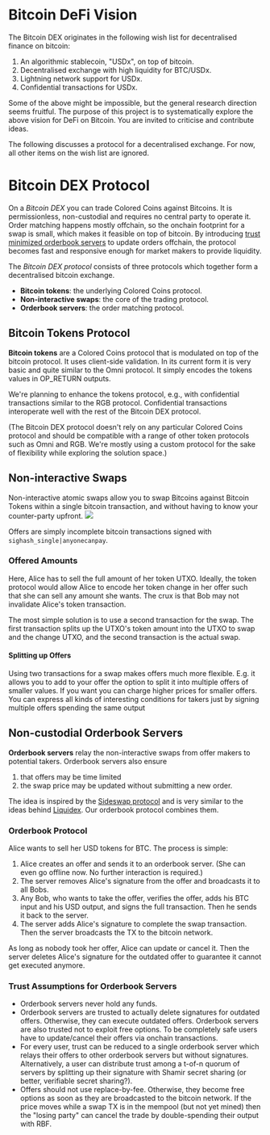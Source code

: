 # Bitcoin DeFi Vision 
The Bitcoin DEX originates in the following wish list for decentralised finance on bitcoin:

1. An algorithmic stablecoin, "USDx", on top of bitcoin.
2. Decentralised exchange with high liquidity for BTC/USDx.
3. Lightning network support for USDx.
4. Confidential transactions for USDx.

Some of the above might be impossible, but the general research direction seems fruitful. The purpose of this project is to systematically explore the above vision for DeFi on Bitcoin. You are invited to criticise and contribute ideas.

The following discusses a protocol for a decentralised exchange. For now, all other items on the wish list are ignored.

# Bitcoin DEX Protocol
On a _Bitcoin DEX_ you can trade Colored Coins against Bitcoins. It is permissionless, non-custodial and requires no central party to operate it. Order matching happens mostly offchain, so the onchain footprint for a swap is small, which makes it feasible on top of bitcoin. By introducing [trust minimized orderbook servers](#trust-assumptions-for-orderbook-servers) to update orders offchain, the protocol becomes fast and responsive enough for market makers to provide liquidity.

The _Bitcoin DEX protocol_ consists of three protocols which together form a decentralised bitcoin exchange. 

- **Bitcoin tokens**: the underlying Colored Coins protocol.
- **Non-interactive swaps**: the core of the trading protocol.
- **Orderbook servers**: the order matching protocol.

## Bitcoin Tokens Protocol
**Bitcoin tokens** are a Colored Coins protocol that is modulated on top of the bitcoin protocol. It uses client-side validation. 
In its current form it is very basic and quite similar to the Omni protocol. It simply encodes the tokens values in OP_RETURN outputs. 

We're planning to enhance the tokens protocol, e.g., with confidential transactions similar to the RGB protocol. Confidential transactions interoperate well with the rest of the Bitcoin DEX protocol.

(The Bitcoin DEX protocol doesn't rely on any particular Colored Coins protocol and should be compatible with a range of other token protocols such as Omni and RGB. We're mostly using a custom protocol for the sake of flexibility while exploring the solution space.)

## Non-interactive Swaps
Non-interactive atomic swaps allow you to swap Bitcoins against Bitcoin Tokens within a single bitcoin transaction, and without having to know your counter-party upfront.
<a href=https://bitcoin-dex.net/faq/atomic-swap.png><img src=https://bitcoin-dex.net/faq/atomic-swap.png></a>

Offers are simply incomplete bitcoin transactions signed with `sighash_single|anyonecanpay`.

### Offered Amounts
Here, Alice has to sell the full amount of her token UTXO. Ideally, the token protocol would allow Alice to encode her token change in her offer such that she can sell any amount she wants. The crux is that Bob may not invalidate Alice's token transaction.

The most simple solution is to use a second transaction for the swap. The first transaction splits up the UTXO's token amount into the UTXO to swap and the change UTXO, and the second transaction is the actual swap. 

#### Splitting up Offers 
Using two transactions for a swap makes offers much more flexible. E.g. it allows you to add to your offer the option to split it into multiple offers of smaller values. If you want you can charge higher prices for smaller offers. You can express all kinds of interesting conditions for takers just by signing multiple offers spending the same output

## Non-custodial Orderbook Servers
**Orderbook servers** relay the non-interactive swaps from offer makers to potential takers. Orderbook servers also ensure
1. that offers may be time limited 
2. the swap price may be updated without submitting a new order. 

The idea is inspired by the [Sideswap protocol](https://github.com/sideswap-io/sideswapclient/blob/master/doc/protocol.md) and is very similar to the ideas behind [Liquidex](https://leocomandini.github.io/2021/06/15/liquidex.html#liquidex-2-steps-atomic-swaps). Our orderbook protocol combines them.

### Orderbook Protocol
 Alice wants to sell her USD tokens for BTC. The process is simple:

1. Alice creates an offer and sends it to an orderbook server. (She can even go offline now. No further interaction is required.)
2. The server removes Alice's signature from the offer and broadcasts it to all Bobs. 
3. Any Bob, who wants to take the offer, verifies the offer, adds his BTC input and his USD output, and signs the full transaction. Then he sends it back to the server.
4. The server adds Alice's signature to complete the swap transaction. Then the server broadcasts the TX to the bitcoin network.

As long as nobody took her offer, Alice can update or cancel it. Then the server deletes Alice's signature for the outdated offer to guarantee it cannot get executed anymore.



### Trust Assumptions for Orderbook Servers
- Orderbook servers never hold any funds. 
- Orderbook servers are trusted to actually delete signatures for outdated offers. Otherwise, they can execute outdated offers. Orderbook servers are also trusted not to exploit free options. To be completely safe users have to update/cancel their offers via onchain transactions. 
- For every user, trust can be reduced to a single orderbook server which relays their offers to other orderbook servers but without signatures. Alternatively, a user can distribute trust among a t-of-n quorum of servers by splitting up their signature with Shamir secret sharing (or better, verifiable secret sharing?). 
- Offers should not use replace-by-fee. Otherwise, they become free options as soon as they are broadcasted to the bitcoin network. If the price moves while a swap TX is in the mempool (but not yet mined) then the "losing party" can cancel the trade by double-spending their output with RBF.
